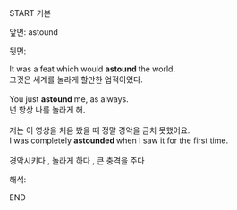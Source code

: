 START
기본

앞면:
astound


뒷면:
<div>It was a feat which would <b>astound </b>the world. </div><div><div>그것은 세계를 놀라게 할만한 업적이었다.</div></div><div><br></div><div><div>You just <b>astound </b>me, as always. </div><div><div>넌 항상 나를 놀라게 해.</div></div></div><div><br></div><div><div><div>저는 이 영상을 처음 봤을 때 정말 경악을 금치 못했어요.</div></div><div><div>I was completely <b>astounded </b>when I saw it for the first time.</div></div></div><div><br></div><div>경악시키다 , 놀라게 하다 , 큰 충격을 주다</div>


해석:

END